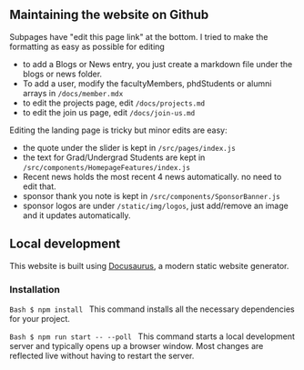 ## Maintaining the website on Github

Subpages have "edit this page link"  at the bottom. I tried to make the formatting as easy as possible for editing
- to add a Blogs or News entry, you just create a markdown file under the blogs or news folder.
- To add a user, modify the facultyMembers, phdStudents or alumni arrays in `/docs/member.mdx`
- to edit the projects page, edit `/docs/projects.md` 
- to edit the join us page, edit `/docs/join-us.md`

Editing the landing page is tricky but minor edits are easy:
- the quote under the slider is kept in `/src/pages/index.js`
- the text for Grad/Undergrad Students are kept in `/src/components/HomepageFeatures/index.js`
- Recent news holds the most recent 4 news automatically. no need to edit that.
- sponsor thank you note is kept in `/src/components/SponsorBanner.js`
- sponsor logos are under `/static/img/logos`, just add/remove an image  and it updates automatically.

## Local development

This website is built using [Docusaurus](https://docusaurus.io/), a modern static website generator.

### Installation
`Bash
$ npm install
`
This command installs all the necessary dependencies for your project.

`Bash
$ npm run start -- --poll
`
This command starts a local development server and typically opens up a browser window. Most changes are reflected live without having to restart the server.
